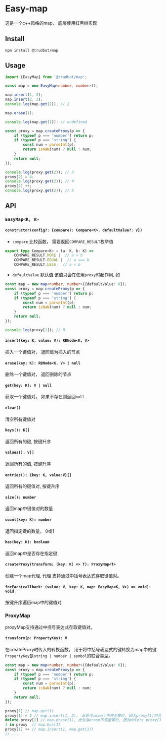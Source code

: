 # Easy-map
这是一个c++风格的map， 底层使用红黑树实现
## Install
```shell
npm install @trudbot/map
```

## Usage

```typescript
import {EasyMap} from '@trudbot/map';

const map = new EasyMap<number, number>();

map.insert(1, 2);
map.insert(2, 3);
console.log(map.get(1)); // 2

map.erase(1);

console.log(map.get(1)); // undefined

const proxy = map.createProxy(p => {
    if (typeof p === 'number') return p;
    if (typeof p === 'string') {
        const num = parseInt(p);
        return isNaN(num) ? null : num;
    }
    return null;
});

console.log(proxy.get(2)); // 3
proxy[2] = 4;
console.log(proxy.get(2)); // 4
proxy[2] ++;
console.log(proxy.get(2)); // 5
```

## API

### `EasyMap<K, V>`
#### `constructor(config?: {compare?: Compare<K>, defaultValue?: V})`
- `compare` 比较函数， 需要返回`COMPARE_RESULT`枚举值
```typescript
export type Compare<K> = (a: K, b: K) =>
    COMPARE_RESULT.MORE |  // a > b
    COMPARE_RESULT.EQUAL |  // a === b
    COMPARE_RESULT.LESS;  // a < b
```
- `defaultValue` 默认值
该值只会在使用`proxy`时起作用, 如
```typescript
const map = new map<number, number>({defaultValue: 0});
const proxy = map.createProxy(p => {
    if (typeof p === 'number') return p;
    if (typeof p === 'string') {
        const num = parseInt(p);
        return isNaN(num) ? null : num;
    }
    return null;
});

console.log(proxy[1]); // 0
```
#### `insert(key: K, value: V): RBNode<K, V>`
插入一个键值对， 返回值为插入的节点
#### `erase(key: K): RBNode<K, V> | null`
删除一个键值对， 返回删除的节点
#### `get(key: K): V | null`
获取一个键值对， 如果不存在则返回`null`
#### `clear()`
清空所有键值对
#### `keys(): K[]`
返回所有的键, 按键升序
#### `values(): V[]`
返回所有的值, 按键升序
#### `entries(): {key: K, value:V}[]`
返回所有的键值对, 按键升序
#### `size(): number`
返回map中键值对的数量
#### `count(key: K): number`
返回指定键的数量， 0或1
#### `has(key: K): boolean`
返回map中是否存在指定键
#### `createProxy(transform: (key: K) => T): ProxyMap<T>`
创建一个map代理, 代理 支持通过中括号表达式存取键值对。
#### `forEach(callback: (value: V, key: K, map: EasyMap<K, V>) => void): void`
按键升序遍历map中的键值对
### ProxyMap
proxyMap支持通过中括号表达式存取键值对。
#### `transform(p: PropertyKey): V`
在createProxy时传入的转换函数， 用于将中括号表达式的键转换为map中的键
`PropertyKey`是`string | number | symbol`的联合类型。
```typescript
const map = new map<number, number>({defaultValue: 0});
const proxy = map.createProxy(p => {
    if (typeof p === 'number') return p;
    if (typeof p === 'string') {
        const num = parseInt(p);
        return isNaN(num) ? null : num;
    }
    return null;
});

proxy[1] // map.get(1)
proxy[1] = 2 // map.insert(1, 2)， 此处与insert不完全等价, 因为proxy[1]只会返回true
delete proxy[1] // map.erase(1), 此处与erase不完全等价, 因为delete proxy[1]只会返回true
1 in proxy  // map.has(1)
proxy[1] ++ // map.insert(1, map.get(1))
// ...
```
